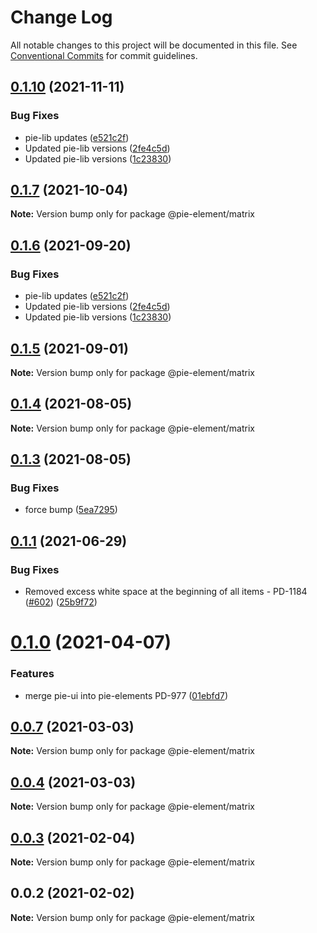 # Change Log

All notable changes to this project will be documented in this file.
See [Conventional Commits](https://conventionalcommits.org) for commit guidelines.

## [0.1.10](https://github.com/pie-framework/pie-elements/compare/@pie-element/matrix@0.1.3...@pie-element/matrix@0.1.10) (2021-11-11)


### Bug Fixes

* pie-lib updates ([e521c2f](https://github.com/pie-framework/pie-elements/commit/e521c2f1a44aa7f3e14f82a1cee05ceb484ed0a6))
* Updated pie-lib versions ([2fe4c5d](https://github.com/pie-framework/pie-elements/commit/2fe4c5d0be2d40f5fdb34815855695a7f1087f56))
* Updated pie-lib versions ([1c23830](https://github.com/pie-framework/pie-elements/commit/1c23830fc75d1de5f7bb3bb16de3c665ae5fa350))






## [0.1.7](https://github.com/pie-framework/pie-elements/compare/@pie-element/matrix@0.1.6...@pie-element/matrix@0.1.7) (2021-10-04)

**Note:** Version bump only for package @pie-element/matrix





## [0.1.6](https://github.com/pie-framework/pie-elements/compare/@pie-element/matrix@0.1.5...@pie-element/matrix@0.1.6) (2021-09-20)


### Bug Fixes

* pie-lib updates ([e521c2f](https://github.com/pie-framework/pie-elements/commit/e521c2f1a44aa7f3e14f82a1cee05ceb484ed0a6))
* Updated pie-lib versions ([2fe4c5d](https://github.com/pie-framework/pie-elements/commit/2fe4c5d0be2d40f5fdb34815855695a7f1087f56))
* Updated pie-lib versions ([1c23830](https://github.com/pie-framework/pie-elements/commit/1c23830fc75d1de5f7bb3bb16de3c665ae5fa350))





## [0.1.5](https://github.com/pie-framework/pie-elements/compare/@pie-element/matrix@0.1.4...@pie-element/matrix@0.1.5) (2021-09-01)

**Note:** Version bump only for package @pie-element/matrix





## [0.1.4](https://github.com/pie-framework/pie-elements/compare/@pie-element/matrix@0.1.3...@pie-element/matrix@0.1.4) (2021-08-05)

**Note:** Version bump only for package @pie-element/matrix





## [0.1.3](https://github.com/pie-framework/pie-elements/compare/@pie-element/matrix@0.1.1...@pie-element/matrix@0.1.3) (2021-08-05)


### Bug Fixes

* force bump ([5ea7295](https://github.com/pie-framework/pie-elements/commit/5ea7295e4755fbc492a76e7ec69e5fc35b196919))





## [0.1.1](https://github.com/pie-framework/pie-elements/compare/@pie-element/matrix@0.1.0...@pie-element/matrix@0.1.1) (2021-06-29)


### Bug Fixes

* Removed excess white space at the beginning of all items - PD-1184 ([#602](https://github.com/pie-framework/pie-elements/issues/602)) ([25b9f72](https://github.com/pie-framework/pie-elements/commit/25b9f72d2fe73bd46ea1a5c3611ff82eef3efb84))





# [0.1.0](https://github.com/pie-framework/pie-elements/compare/@pie-element/matrix@0.0.7...@pie-element/matrix@0.1.0) (2021-04-07)


### Features

* merge pie-ui into pie-elements PD-977 ([01ebfd7](https://github.com/pie-framework/pie-elements/commit/01ebfd7ce98b041dd0573575efd8b6da03f22162))





## [0.0.7](https://github.com/pie-framework/pie-elements/compare/@pie-element/matrix@0.0.4...@pie-element/matrix@0.0.7) (2021-03-03)

**Note:** Version bump only for package @pie-element/matrix





## [0.0.4](https://github.com/pie-framework/pie-elements/compare/@pie-element/matrix@0.0.3...@pie-element/matrix@0.0.4) (2021-03-03)

**Note:** Version bump only for package @pie-element/matrix





## [0.0.3](https://github.com/pie-framework/pie-elements/compare/@pie-element/matrix@0.0.2...@pie-element/matrix@0.0.3) (2021-02-04)

**Note:** Version bump only for package @pie-element/matrix





## 0.0.2 (2021-02-02)

**Note:** Version bump only for package @pie-element/matrix
